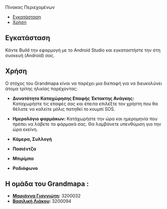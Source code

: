 Πίνακας Περιεχομένων

- [Εγκατάσταση](#εγκατάσταση)
- [Χρήση](#χρήση)


## Εγκατάσταση
Κάντε Build την εφαρμογή με το Android Studio και εγκαταστήστε την στη συσκευή (Android) σας.

## Χρήση

Ο στόχος του Grandmapa είναι να παρέχει μια διεπαφή για να διευκολύνει άτομα τρίτης ηλικίας παρέχοντας:

- **Δυνατότητα Καταχώρησης Επαφής Έκτακτης Ανάγκης:** Kαταχωρήστε τις επαφές σας και έπειτα επιλέξτε τον χρήστη που θα θέλατε να καλείτε μόλις πατηθεί το κουμπί SOS.

- **Ημερολόγιο φαρμάκων:** Κατάχωρήστε την ώρα και ημερομηνία που πρέπει να λάβετε τα φάρμακά σας. Θα λαμβάνετε υπενθύμιση για την ώρα εκείνη.

- **Κάμερα, Συλλογή**

- **Πασιέντζα**

- **Μπιρίμπα** 

- **Ραδιόφωνο**

## Η ομάδα του Grandmapa  :
- **[Μαριάννα Γιαννιώτη](https://github.com/mariannakii):** 3200032
- **[Βασιλική Λιάκου](https://github.com/VasoLiak):** 3200094
